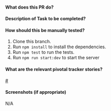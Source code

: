 #### What does this PR do?

#### Description of Task to be completed?

#### How should this be manually tested?

1. Clone this branch.
2. Run `npm install` to install the dependencies.
3. Run `npm test` to run the tests.
4. Run `npm run start:dev` to start the server

#### What are the relevant pivotal tracker stories?

[#<id>](https://pivotaltracker.com/story/show/<id>)

#### Screenshots (if appropriate)

N/A
